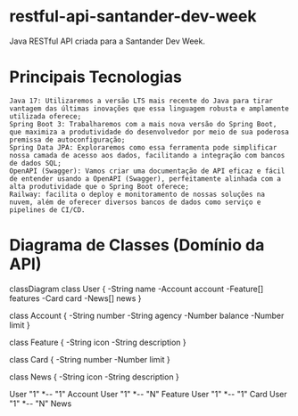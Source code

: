 # restful-api-santander-dev-week
Java RESTful API criada para a Santander Dev Week.

# Principais Tecnologias
    Java 17: Utilizaremos a versão LTS mais recente do Java para tirar vantagem das últimas inovações que essa linguagem robusta e amplamente utilizada oferece;
    Spring Boot 3: Trabalharemos com a mais nova versão do Spring Boot, que maximiza a produtividade do desenvolvedor por meio de sua poderosa premissa de autoconfiguração;
    Spring Data JPA: Exploraremos como essa ferramenta pode simplificar nossa camada de acesso aos dados, facilitando a integração com bancos de dados SQL;
    OpenAPI (Swagger): Vamos criar uma documentação de API eficaz e fácil de entender usando a OpenAPI (Swagger), perfeitamente alinhada com a alta produtividade que o Spring Boot oferece;
    Railway: facilita o deploy e monitoramento de nossas soluções na nuvem, além de oferecer diversos bancos de dados como serviço e pipelines de CI/CD.

# Diagrama de Classes (Domínio da API)

classDiagram
  class User {
    -String name
    -Account account
    -Feature[] features
    -Card card
    -News[] news
  }

  class Account {
    -String number
    -String agency
    -Number balance
    -Number limit
  }

  class Feature {
    -String icon
    -String description
  }

  class Card {
    -String number
    -Number limit
  }

  class News {
    -String icon
    -String description
  }

  User "1" *-- "1" Account
  User "1" *-- "N" Feature
  User "1" *-- "1" Card
  User "1" *-- "N" News
